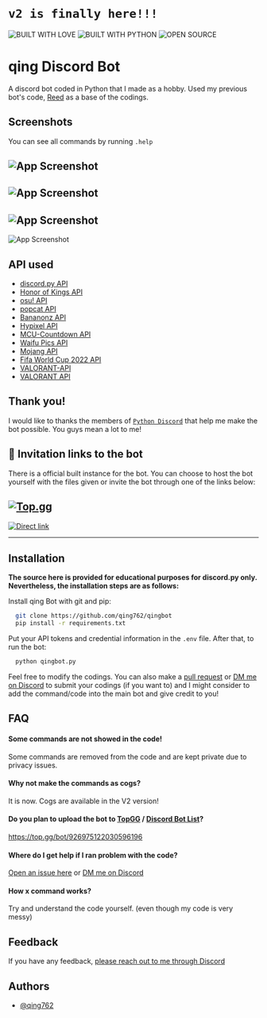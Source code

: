 # ```v2 is finally here!!!```

![BUILT WITH LOVE](https://forthebadge.com/images/badges/built-with-love.svg)
![BUILT WITH PYTHON](https://forthebadge.com/images/badges/made-with-python.svg)
![OPEN SOURCE](https://forthebadge.com/images/badges/open-source.svg)

# qing Discord Bot

A discord bot coded in Python that I made as a hobby. Used my previous bot's code, [Reed](https://github.com/qing762/reed) as a base of the codings.


## Screenshots

You can see all commands by running `.help`

![App Screenshot](https://media.discordapp.net/attachments/1044196358556483587/1050765637166845982/image.png)
---
![App Screenshot](https://media.discordapp.net/attachments/1044196358556483587/1050765608481988738/image.png)
---
![App Screenshot](https://media.discordapp.net/attachments/1044196358556483587/1050765868205871114/image.png)
---
![App Screenshot](https://media.discordapp.net/attachments/1044196358556483587/1050767498930311188/image.png)



## API used
 - [discord.py API](https://github.com/Rapptz/discord.py)
 - [Honor of Kings API](https://github.com/qing762/honor-of-kings-json)
 - [osu! API](https://osu.ppy.sh/api)
 - [popcat API](https://api.popcat.xyz/)
 - [Bananonz API](https://api.bananonz.dev/)
 - [Hypixel API](https://api.hypixel.net/)
 - [MCU-Countdown API](https://whenisthenextmcufilm.com/)
 - [Waifu Pics API](https://waifu.pics/docs)
 - [Mojang API](https://wiki.vg/Mojang_API)
 - [Fifa World Cup 2022 API](https://github.com/raminmr/free-api-worldcup2022)
 - [VALORANT-API](https://valorant-api.com/)
 - [VALORANT API](https://github.com/Henrik-3/unofficial-valorant-api)
 
 

## Thank you!

I would like to thanks the members of [`Python Discord`](https://discord.gg/python) that help me make the bot possible. You guys mean a lot to me!

## 🔗 Invitation links to the bot

There is a official built instance for the bot. You can choose to host the bot yourself with the files given or invite the bot through one of the links below:

[![Top.gg](https://cdn.discordapp.com/attachments/995904492988006531/1047413394652790795/top-gg.svg)](https://top.gg/bot/926975122030596196)
--------
[![Direct link](https://cdn.discordapp.com/attachments/995904492988006531/1047413528123932682/direct-link.svg)](https://discord.com/api/oauth2/authorize?client_id=926975122030596196&permissions=8&scope=bot)

-----------------------------


## Installation

__The source here is provided for educational purposes for discord.py only. Nevertheless, the installation steps are as follows:__

Install qing Bot with git and pip:

```bash
  git clone https://github.com/qing762/qingbot
  pip install -r requirements.txt
```

Put your API tokens and credential information in the `.env` file. After that, to run the bot:

```bash
  python qingbot.py
```

Feel free to modify the codings. You can also make a [pull request](https://github.com/qing762/qingbot/pulls) or [DM me on Discord](https://discord.com/users/635765555277725696) to submit your codings (if you want to) and I might consider to add the command/code into the main bot and give credit to you!

## FAQ

#### Some commands are not showed in the code!

Some commands are removed from the code and are kept private due to privacy issues.

#### Why not make the commands as cogs?

It is now. Cogs are available in the V2 version!

#### Do you plan to upload the bot to [TopGG](https://top.gg) / [Discord Bot List](https://discordbotlist.com/)?

https://top.gg/bot/926975122030596196

#### Where do I get help if I ran problem with the code?

[Open an issue here](https://github.com/qing762/qingbot/issues)
or
[DM me on Discord](https://discord.com/users/635765555277725696)

#### How x command works?

Try and understand the code yourself. (even though my code is very messy)


## Feedback

If you have any feedback, [please reach out to me through Discord](https://discord.com/users/635765555277725696)


## Authors

- [@qing762](https://twitch.com/qing762)
